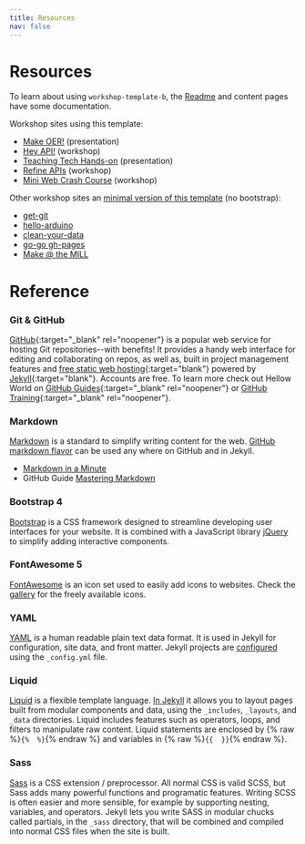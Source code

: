 ```yaml
---
title: Resources
nav: false
---
```


# Resources

To learn about using `workshop-template-b`, the [Readme](https://github.com/evanwill/workshop-template-b/blob/master/README.md) and content pages have some documentation.

Workshop sites using this template:

- [Make OER!](https://evanwill.github.io/make-oer/) (presentation)
- [Hey API!](https://evanwill.github.io/hey-api/) (workshop)
- [Teaching Tech Hands-on](https://evanwill.github.io/tech-hands-on/) (presentation)
- [Refine APIs](https://evanwill.github.io/refine-apis/) (workshop)
- [Mini Web Crash Course](https://evanwill.github.io/mini-web-crash-course/) (workshop)

Other workshop sites an [minimal version of this template](https://github.com/evanwill/workshop-template) (no bootstrap):

- [get-git](https://evanwill.github.io/get-git/)
- [hello-arduino](https://evanwill.github.io/hello-arduino/)
- [clean-your-data](https://evanwill.github.io/clean-your-data/)
- [go-go gh-pages](https://evanwill.github.io/go-go-ghpages/)
- [Make @ the MILL](https://uidaholib.github.io/make-at-the-mill/)

# Reference

### Git & GitHub

[GitHub](https://github.com/){:target="_blank" rel="noopener"} is a popular web service for hosting Git repositories--with benefits!
It provides a handy web interface for editing and collaborating on repos, as well as, built in project management features and [free static web hosting](https://pages.github.com/){:target="blank"} powered by [Jekyll](https://jekyllrb.com/){:target="blank"}.
Accounts are free.
To learn more check out Hellow World on [GitHub Guides](https://guides.github.com/){:target="_blank" rel="noopener"} or [GitHub Training](https://services.github.com/on-demand/){:target="_blank" rel="noopener"}.

### Markdown

[Markdown](https://daringfireball.net/projects/markdown/) is a standard to simplify writing content for the web. 
[GitHub markdown flavor](https://help.github.com/articles/basic-writing-and-formatting-syntax/) can be used any where on GitHub and in Jekyll.

- [Markdown in a Minute](https://evanwill.github.io/_drafts/notes/markdown-minute.html)
- GitHub Guide [Mastering Markdown](https://guides.github.com/features/mastering-markdown/)

### Bootstrap 4

[Bootstrap](https://getbootstrap.com/) is a CSS framework designed to streamline developing user interfaces for your website. 
It is combined with a JavaScript library [jQuery](https://jquery.com/) to simplify adding interactive components. 

### FontAwesome 5

[FontAwesome](https://fontawesome.com/) is an icon set used to easily add icons to websites.
Check the [gallery](https://fontawesome.com/icons?d=gallery&m=free) for the freely available icons.

### YAML

[YAML](http://www.yaml.org/) is a human readable plain text data format.
It is used in Jekyll for configuration, site data, and front matter.
Jekyll projects are [configured](https://jekyllrb.com/docs/configuration/) using the `_config.yml` file.

### Liquid

[Liquid](http://shopify.github.io/liquid/) is a flexible template language.
[In Jekyll](https://jekyllrb.com/docs/templates/) it allows you to layout pages built from modular components and data, using the `_includes`, `_layouts`, and `_data` directories.
Liquid includes features such as operators, loops, and filters to manipulate raw content. 
Liquid statements are enclosed by {% raw %}`{%  %}`{% endraw %} and variables in {% raw %}`{{  }}`{% endraw %}.

### Sass  

[Sass](http://sass-lang.com/) is a CSS extension / preprocessor. 
All normal CSS is valid SCSS, but Sass adds many powerful functions and programatic features. 
Writing SCSS is often easier and more sensible, for example by supporting nesting, variables, and operators. 
Jekyll lets you write SASS in modular chucks called partials, in the `_sass` directory, that will be combined and compiled into normal CSS files when the site is built.

